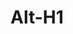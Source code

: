 <!-- - explanations of the technologies used

- the approach taken

- installation instructions

- unsolved problems

- other useful information etc. -->

Alt-H1
======



